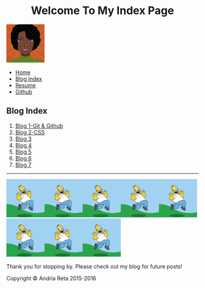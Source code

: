 <html>
<head> <link rel="stylesheet" type="text/css" href="../stylesheets/blog.css">
  <meta charset="UTF-8">
</head>
<body>
  <h1><center>Welcome To My Index Page</h1>
  <aside><img src="../myAvatar.png" alt="Homer" height="100" width="100">
<div>
  <ul>
  <li><a href="http://andriayr.github.io/#">Home</a></li>
  <li><a href="http://andriayr.github.io/blog/blogindex.html">Blog Index</a></li>
 <li><a href="https://www.linkedin.com/in/andria-reta-msg-mha-87424127?trk=hp-identity-photo">Resume </a></li>
 <li><a href="https://github.com/andriayr">Github</a></li>
  </ul>
</div>

 <h2>Blog Index</h2>


  1. [Blog 1-Git & Github](http://andriayr.github.io/blog/git.html)
  2. [Blog 2-CSS](http://andriayr.github.io/blog/css-concepts.html)
  3. [Blog 3](#)
  4. [Blog 4](#)
  5. [Blog 5](#)
  6. [Blog 6](#)
  7. [Blog 7](#)


<hr></hr>
<aside><img src="../imgs/post-6670-Homer-Simpson-Gifs-kvjg.gif" alt="Homer" height="100" width="100"><img src="../imgs/post-6670-Homer-Simpson-Gifs-kvjg.gif" alt="Homer" height="100" width="100"><img src="../imgs/post-6670-Homer-Simpson-Gifs-kvjg.gif" alt="Homer" height="100" width="100"><img src="../imgs/post-6670-Homer-Simpson-Gifs-kvjg.gif" alt="Homer" height="100" width="100"><img src="../imgs/post-6670-Homer-Simpson-Gifs-kvjg.gif" alt="Homer" height="100" width="100"><img src="../imgs/post-6670-Homer-Simpson-Gifs-kvjg.gif" alt="Homer" height="100" width="100"><img src="../imgs/post-6670-Homer-Simpson-Gifs-kvjg.gif" alt="Homer" height="100" width="100"><img src="../imgs/post-6670-Homer-Simpson-Gifs-kvjg.gif" alt="Homer" height="100" width="100"></aside>
<footer> <p>Thank you for stopping by. Please check out my blog for future posts!</p>
<p>Copyright &copy; Andria Reta 2015-2016 </p></footer>
</body>
</html>

